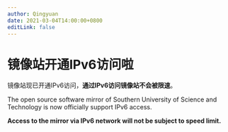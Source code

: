 ```yaml
---
author: Qingyuan
date: 2021-03-04T14:00:00+0800
editLink: false
---
```

# 镜像站开通IPv6访问啦

镜像站现已开通IPv6访问，**通过IPv6访问镜像站不会被限速**。

The open source software mirror of Southern University of Science and Technology is now officially support IPv6 access.

**Access to the mirror via IPv6 network will not be subject to speed limit.**


